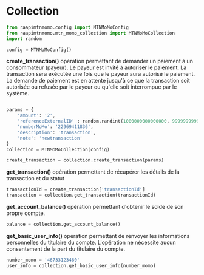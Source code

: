 # Collection

```py
from raapimtnmomo.config import MTNMoMoConfig
from raapimtnmomo.mtn_momo_collection import MTNMoMoCollection
import random

config = MTNMoMoConfig()
```

**create_transaction()** opération permettant de demander un paiement à un consommateur (payeur). Le payeur est invité à autoriser le paiement. La transaction sera exécutée une fois que le payeur aura autorisé le paiement. La demande de paiement est en attente jusqu'à ce que la transaction soit autorisée ou refusée par le payeur ou qu'elle soit interrompue par le système.

```python

params = {
    'amount': '2',
    'referenceExternalID' : random.randint(1000000000000000, 9999999999999999),
    'numberMoMo': '22969411836',
    'description': 'transaction',
    'note': 'newtransaction'
}
collection = MTNMoMoCollection(config)

create_transaction = collection.create_transaction(params)
```

**get_transaction()** opération permettant de récupérer les détails de la transaction et du statut

```python
transactionId = create_transaction['transactionId']
transaction = collection.get_transaction(transactionId)
```

**get_account_balance()** opération permettant d'obtenir le solde de son propre compte.

```python
balance = collection.get_account_balance()
```

**get_basic_user_info()** opération permettant de renvoyer les informations personnelles du titulaire du compte. L'opération ne nécessite aucun consentement de la part du titulaire du compte.

```python
number_momo = '46733123460'
user_info = collection.get_basic_user_info(number_momo)
```
